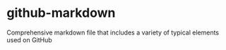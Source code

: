 # github-markdown
Comprehensive markdown file that includes a variety of typical elements used on GitHub
